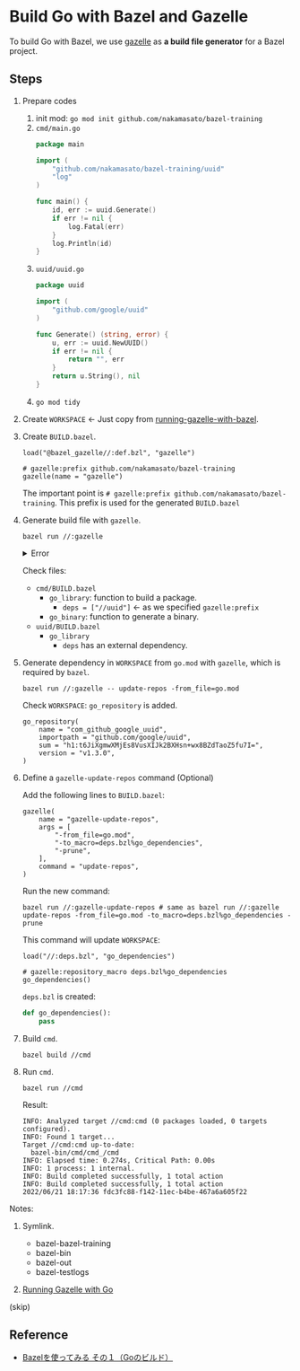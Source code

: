 # Build Go with Bazel and Gazelle

To build Go with Bazel, we use [gazelle](https://github.com/bazelbuild/bazel-gazelle) as **a build file generator** for a Bazel project.

## Steps

1. Prepare codes
    1. init mod: `go mod init github.com/nakamasato/bazel-training`
    1. `cmd/main.go`
        ```go
        package main

        import (
            "github.com/nakamasato/bazel-training/uuid"
            "log"
        )

        func main() {
            id, err := uuid.Generate()
            if err != nil {
                log.Fatal(err)
            }
            log.Println(id)
        }
        ```
    1. `uuid/uuid.go`
        ```go
        package uuid

        import (
            "github.com/google/uuid"
        )

        func Generate() (string, error) {
            u, err := uuid.NewUUID()
            if err != nil {
                return "", err
            }
            return u.String(), nil
        }
        ```
    1. `go mod tidy`
1. Create `WORKSPACE` <- Just copy from [running-gazelle-with-bazel](https://github.com/bazelbuild/bazel-gazelle#running-gazelle-with-bazel).

1. Create `BUILD.bazel`.

    ```
    load("@bazel_gazelle//:def.bzl", "gazelle")

    # gazelle:prefix github.com/nakamasato/bazel-training
    gazelle(name = "gazelle")
    ```

    The important point is `# gazelle:prefix github.com/nakamasato/bazel-training`. This prefix is used for the generated `BUILD.bazel`

1. Generate build file with `gazelle`.

    ```
    bazel run //:gazelle
    ```

    <details><summary>Error</summary>

    ```
    INFO: Analyzed target //:gazelle (1 packages loaded, 2 targets configured).
    INFO: Found 1 target...
    ERROR: /private/var/tmp/_bazel_m.naka/687932582dc396e76af9f4754f6b0686/external/org_golang_x_mod/module/BUILD.bazel:3:11: GoCompilePkg external/org_golang_x_mod/module/module.a [for host] failed: (Exit 1): builder failed: error executing command bazel-out/host/bin/external/go_sdk/builder compilepkg -sdk external/go_sdk -installsuffix darwin_arm64 -src external/org_golang_x_mod/module/module.go -src external/org_golang_x_mod/module/pseudo.go ... (remaining 18 arguments skipped)

    Use --sandbox_debug to see verbose messages from the sandbox and retain the sandbox build root for debugging
    compilepkg: missing strict dependencies:
            /private/var/tmp/_bazel_m.naka/687932582dc396e76af9f4754f6b0686/sandbox/darwin-sandbox/20/execroot/__main__/external/org_golang_x_mod/module/module.go: import of "golang.org/x/xerrors"
    No dependencies were provided.
    Check that imports in Go sources match importpath attributes in deps.
    Target //:gazelle failed to build
    Use --verbose_failures to see the command lines of failed build steps.
    INFO: Elapsed time: 0.339s, Critical Path: 0.14s
    INFO: 9 processes: 9 internal.
    FAILED: Build did NOT complete successfully
    FAILED: Build did NOT complete successfully
    ```

    Solution: add the following to the `WORKSPACE` from ([bazelbuild/bazel-gazelle#1217#issuecomment-1121223764](https://github.com/bazelbuild/bazel-gazelle/issues/1217#issuecomment-1121223764)):

    ```
    go_repository(
        name = "org_golang_x_mod",
        importpath = "golang.org/x/mod",
        sum = "h1:kQgndtyPBW/JIYERgdxfwMYh3AVStj88WQTlNDi2a+o=",
        version = "v0.6.0-dev.0.20220106191415-9b9b3d81d5e3",
        build_external = "external",
    )
    ```

    -> upgrading to bazel 5.3.0 -> no need of this.

    </details>

    Check files:

    - `cmd/BUILD.bazel`
        - `go_library`: function to build a package.
            - `deps = ["//uuid"]` <- as we specified `gazelle:prefix`
        - `go_binary`: function to generate a binary.
    - `uuid/BUILD.bazel`
        - `go_library`
            - `deps` has an external dependency.

1. Generate dependency in `WORKSPACE` from `go.mod` with `gazelle`, which is required by `bazel`.

    ```
    bazel run //:gazelle -- update-repos -from_file=go.mod
    ```

    Check `WORKSPACE`: `go_repository` is added.

    ```
    go_repository(
        name = "com_github_google_uuid",
        importpath = "github.com/google/uuid",
        sum = "h1:t6JiXgmwXMjEs8VusXIJk2BXHsn+wx8BZdTaoZ5fu7I=",
        version = "v1.3.0",
    )
    ```

1. Define a `gazelle-update-repos` command (Optional)

    Add the following lines to `BUILD.bazel`:

    ```
    gazelle(
        name = "gazelle-update-repos",
        args = [
            "-from_file=go.mod",
            "-to_macro=deps.bzl%go_dependencies",
            "-prune",
        ],
        command = "update-repos",
    )
    ```

    Run the new command:

    ```
    bazel run //:gazelle-update-repos # same as bazel run //:gazelle update-repos -from_file=go.mod -to_macro=deps.bzl%go_dependencies -prune
    ```

    This command will update `WORKSPACE`:

    ```
    load("//:deps.bzl", "go_dependencies")

    # gazelle:repository_macro deps.bzl%go_dependencies
    go_dependencies()
    ```

    `deps.bzl` is created:

    ```python
    def go_dependencies():
        pass
    ```


1. Build `cmd`.

    ```
    bazel build //cmd
    ```

1. Run `cmd`.

    ```
    bazel run //cmd
    ```

    Result:
    ```
    INFO: Analyzed target //cmd:cmd (0 packages loaded, 0 targets     configured).
    INFO: Found 1 target...
    Target //cmd:cmd up-to-date:
      bazel-bin/cmd/cmd_/cmd
    INFO: Elapsed time: 0.274s, Critical Path: 0.00s
    INFO: 1 process: 1 internal.
    INFO: Build completed successfully, 1 total action
    INFO: Build completed successfully, 1 total action
    2022/06/21 18:17:36 fdc3fc88-f142-11ec-b4be-467a6a605f22
    ```

Notes:

1. Symlink.
    - bazel-bazel-training
    - bazel-bin
    - bazel-out
    - bazel-testlogs

1. [Running Gazelle with Go](https://github.com/bazelbuild/bazel-gazelle#running-gazelle-with-go)

(skip)

## Reference
- [Bazelを使ってみる その１（Goのビルド）](https://christina04.hatenablog.com/entry/using-bazel-to-build-go)

